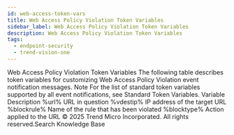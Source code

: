 ```yaml
---
id: web-access-token-vars
title: Web Access Policy Violation Token Variables
sidebar_label: Web Access Policy Violation Token Variables
description: Web Access Policy Violation Token Variables
tags:
  - endpoint-security
  - trend-vision-one
---
```


 Web Access Policy Violation Token Variables The following table describes token variables for customizing Web Access Policy Violation event notification messages. Note For the list of standard token variables supported by all event notifications, see Standard Token Variables. Variable Description %url% URL in question %vdestip% IP address of the target URL %blockrule% Name of the rule that has been violated %blocktype% Action applied to the URL © 2025 Trend Micro Incorporated. All rights reserved.Search Knowledge Base